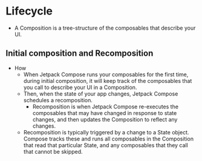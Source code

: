 # Lifecycle
- A Composition is a tree-structure of the composables that describe your UI.

## Initial composition and Recomposition
- How
    - When Jetpack Compose runs your composables for the first time, during initial composition, it will keep track of the composables that you call to describe your UI in a Composition. 
    - Then, when the state of your app changes, Jetpack Compose schedules a recomposition. 
        - Recomposition is when Jetpack Compose re-executes the composables that may have changed in response to state changes, and then updates the Composition to reflect any changes.
    - Recomposition is typically triggered by a change to a State<T> object. Compose tracks these and runs all composables in the Composition that read that particular State<T>, and any composables that they call that cannot be skipped.
